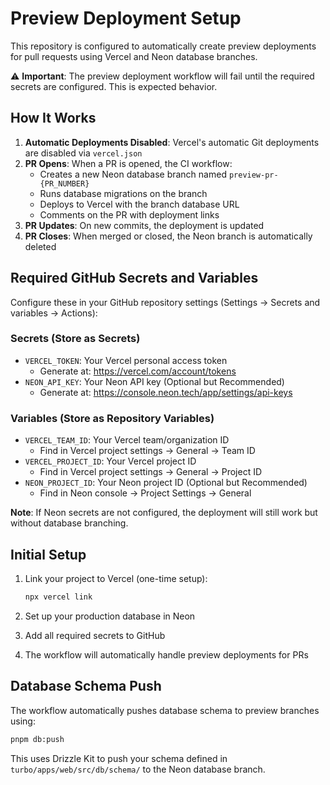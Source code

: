 # Preview Deployment Setup

This repository is configured to automatically create preview deployments for pull requests using Vercel and Neon database branches.

⚠️ **Important**: The preview deployment workflow will fail until the required secrets are configured. This is expected behavior.

## How It Works

1. **Automatic Deployments Disabled**: Vercel's automatic Git deployments are disabled via `vercel.json`
2. **PR Opens**: When a PR is opened, the CI workflow:
   - Creates a new Neon database branch named `preview-pr-{PR_NUMBER}`
   - Runs database migrations on the branch
   - Deploys to Vercel with the branch database URL
   - Comments on the PR with deployment links
3. **PR Updates**: On new commits, the deployment is updated
4. **PR Closes**: When merged or closed, the Neon branch is automatically deleted

## Required GitHub Secrets and Variables

Configure these in your GitHub repository settings (Settings → Secrets and variables → Actions):

### Secrets (Store as Secrets)
- `VERCEL_TOKEN`: Your Vercel personal access token
  - Generate at: https://vercel.com/account/tokens
- `NEON_API_KEY`: Your Neon API key (Optional but Recommended)
  - Generate at: https://console.neon.tech/app/settings/api-keys

### Variables (Store as Repository Variables)
- `VERCEL_TEAM_ID`: Your Vercel team/organization ID
  - Find in Vercel project settings → General → Team ID
- `VERCEL_PROJECT_ID`: Your Vercel project ID
  - Find in Vercel project settings → General → Project ID
- `NEON_PROJECT_ID`: Your Neon project ID (Optional but Recommended)
  - Find in Neon console → Project Settings → General

**Note**: If Neon secrets are not configured, the deployment will still work but without database branching.

## Initial Setup

1. Link your project to Vercel (one-time setup):
   ```bash
   npx vercel link
   ```

2. Set up your production database in Neon

3. Add all required secrets to GitHub

4. The workflow will automatically handle preview deployments for PRs

## Database Schema Push

The workflow automatically pushes database schema to preview branches using:
```bash
pnpm db:push
```

This uses Drizzle Kit to push your schema defined in `turbo/apps/web/src/db/schema/` to the Neon database branch.